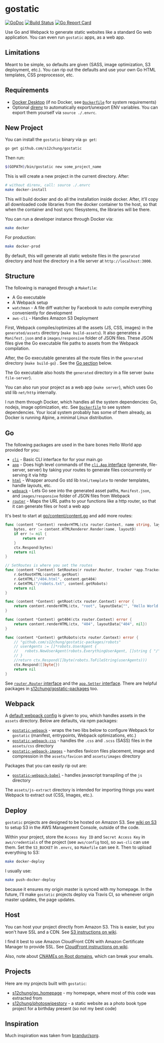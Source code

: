 # gostatic

[![GoDoc](https://godoc.org/github.com/s12chung/gostatic?status.svg)](https://godoc.org/github.com/s12chung/gostatic)
[![Build Status](https://travis-ci.com/s12chung/gostatic.svg?branch=master)](https://travis-ci.com/s12chung/gostatic)
[![Go Report Card](https://goreportcard.com/badge/github.com/s12chung/gostatic)](https://goreportcard.com/report/github.com/s12chung/gostatic)

Use Go and Webpack to generate static websites like a standard Go web application. You can even run `gostatic` apps, as a web app.

## Limitations

Meant to be simple, so defaults are given (SASS, image optimization, S3 deployment, etc.). You can rip out the defaults and use your own Go HTML templates, CSS preprocessor, etc.

## Requirements
- [Docker Desktop](https://www.docker.com) (if no Docker, see [`Dockerfile`](blueprint/Dockerfile) for system requirements)
- Optional [direnv](https://github.com/direnv/direnv) to automatically export/unexport ENV variables. You can export them yourself via `source ./.envrc`.

## New Project
You can install the `gostatic` binary via `go get`:

```bash
go get github.com/s12chung/gostatic
```

Then run:
```bash
$(GOPATH)/bin/gostatic new some_project_name
```

This is will create a new project in the current directory. After:

```bash
# without direnv, call: source ./.envrc
make docker-install
```

This will build docker and do all the installation inside docker. After, it’ll copy all downloaded code libraries from the docker container to the host, so that when the container and host sync filesystems, the libraries will be there.

You can run a developer instance through Docker via:
```bash
make docker
```

For production:
```bash
make docker-prod
```

By default, this will generate all static website files in the `generated` directory and host the directory in a file server at `http://localhost:3000`.

## Structure

The following is managed through a `Makefile`:

- A Go executable
- A Webpack setup
- `watchman` - A file diff watcher by Facebook to auto compile everything conveniently for development
- `aws-cli` - Handles Amazon S3 Deployment

First, Webpack compiles/optimizes all the assets (JS, CSS, images) in the `generated/assets` directory (`make build-assets`). It also generates a `Manifest.json` and a `images/responsive` folder of JSON files. These JSON files give the Go executable file paths to assets from the Webpack compilation.

After, the Go executable generates all the route files in the `generated` directory (`make build-go`) . See the [Go section](#go) below.

The Go executable also hosts the `generated` directory in a file server (`make file-server`).

You can also run your project as a web app (`make server`), which uses Go std lib `net/http` internally.

I run them through Docker, which handles all the system dependencies: Go, nodejs, image optimization, etc. See [`Dockerfile`](blueprint/Dockerfile) to see system dependencies. Your local system probably has some of them already, as Docker is running Alpine, a minimal Linux distribution.

## Go

The following packages are used in the bare bones Hello World app provided for you:

- [`cli`](https://godoc.org/github.com/s12chung/gostatic/go/cli) - Basic CLI interface for for your main.go
- [`app`](https://godoc.org/github.com/s12chung/gostatic/go/app) - Does high level commands of the [`cli.App` interface](https://godoc.org/github.com/s12chung/gostatic/go/cli#App) (generate, file-server, server) by taking your routes to generate files concurrently or serving it via http
- [`html`](https://godoc.org/github.com/s12chung/gostatic/go/lib/html) - Wrapper around Go std lib `html/template` to render templates, handle layouts, etc.
- [`webpack`](https://godoc.org/github.com/s12chung/gostatic/go/lib/webpack) - Lets Go see into the generated asset paths, `Manifest.json`, and `images/responsive` folder of JSON files from Webpack
- [`router`](https://godoc.org/github.com/s12chung/gostatic/go/lib/router) - Maps the URL paths to your functions like a http router, so that it can generate files or host a web app

It's best to start at [go/content/content.go](blueprint/go/content/content.go) and add more routes:

```go
func (content *Content) renderHTML(ctx router.Context, name string, layoutD interface{}) error {
	bytes, err := content.HTMLRenderer.Render(name, layoutD)
	if err != nil {
		return err
	}
	ctx.Respond(bytes)
	return nil
}

// SetRoutes is where you set the routes
func (content *Content) SetRoutes(r router.Router, tracker *app.Tracker) error {
	r.GetRootHTML(content.getRoot)
	r.GetHTML("/404.html", content.get404)
	r.GetHTML("/robots.txt", content.getRobots)
	return nil
}

func (content *Content) getRoot(ctx router.Context) error {
	return content.renderHTML(ctx, "root", layoutData{"", "Hello World!"})
}

func (content *Content) get404(ctx router.Context) error {
	return content.renderHTML(ctx, "404", layoutData{"404", nil})
}

func (content *Content) getRobots(ctx router.Context) error {
	// "github.com/s12chung/gostatic-packages/robots"
	// userAgents := []*robots.UserAgent {
	//	 robots.NewUserAgent(robots.EverythingUserAgent, []string { "/" }),
	// }
	//return ctx.Respond([]byte(robots.ToFileString(userAgents)))
	ctx.Respond([]byte{})
	return nil
}
```

See [`router.Router` interface](https://godoc.org/github.com/s12chung/gostatic/go/lib/router#Router) and the [`app.Setter` interface](https://godoc.org/github.com/s12chung/gostatic/go/app#Setter).
There are helpful packages in [s12chung/gostatic-packages](https://github.com/s12chung/gostatic-packages) too.

## Webpack

A [default webpack config](blueprint/webpack.config.js) is given to you, which handles assets in the `assets` directory. Below are defaults, via npm packages:

- [`gostatic-webpack`](https://github.com/s12chung/gostatic-webpack) - wraps the two libs below to configure Webpack for `gostatic` (manifest, entrypoints, Webpack optimizations, etc.)
- [`gostatic-webpack-css`](https://github.com/s12chung/gostatic-webpack-css) - handles the `.css` and `.scss` (SASS) files in the `assets/css` directory 
- [`gostatic-webpack-images`](https://github.com/s12chung/gostatic-webpack-images) - handles favicon files placement, image and compression in the `assets/favicon` and `assets/images` directory

Packages that you can easily rip out are:
- [`gostatic-webpack-babel`](https://github.com/s12chung/gostatic-webpack-babel) - handles javascript transpiling of the `js` directory

The `assets/js-extract` directory is intended for importing things you want Webpack to extract out (CSS, Images, etc.).

## Deploy

`gostatic` projects are designed to be hosted on Amazon S3. See [wiki on S3](https://github.com/s12chung/gostatic/wiki/S3-Config-Credentials) to setup S3 in the AWS Management Console, outside of the code.

Within your project, store the `Access Key ID` and `Secret Access Key` in `aws/credentials` of the project (see `aws/config` too), so `aws-cli` can use them. Set the `S3_BUCKET` in `.envrc`, so `Makefile` can see it. Then to upload everything to S3:

```bash
make docker-deploy
```

I usually use:

```bash
make push-docker-deploy
```

because it ensures my origin master is synced with my homepage. In the future, I’ll make `gostatic` projects deploy via Travis CI, so whenever origin master updates, the page updates.

## Host

You can host your project directly from Amazon S3. This is easier, but you won't have SSL and a CDN. See [S3 instructions on wiki](https://github.com/s12chung/gostatic/wiki/Hosting-via-S3-Directly).

I find it best to use Amazon CloudFront CDN with Amazon Certificate Manager to provide SSL. See [CloudFront instructions on wiki](https://github.com/s12chung/gostatic/wiki/Hosting-via-CloudFront).

Also, note about [CNAMEs on Root domains](https://serverfault.com/questions/613829/why-cant-a-cname-record-be-used-at-the-apex-aka-root-of-a-domain), which can break your emails.

## Projects
Here are my projects built with `gostatic`:

- [s12chung/go_homepage](https://github.com/s12chung/go_homepage) - my homepage, where most of this code was extracted from
- [s12chung/photoswipestory](https://github.com/s12chung/photoswipestory) - a static website as a photo book type project for a birthday present (so not my best code)

## Inspiration
Much inspiration was taken from [brandur/sorg](https://github.com/brandur/sorg).

